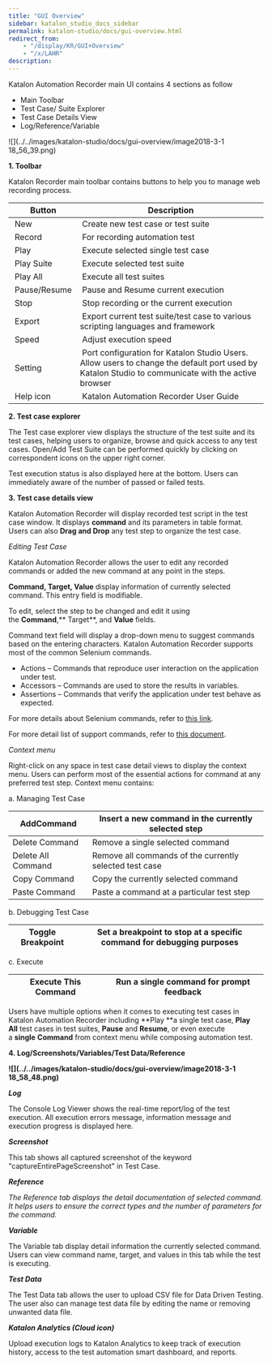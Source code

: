 ```yaml
---
title: "GUI Overview" 
sidebar: katalon_studio_docs_sidebar
permalink: katalon-studio/docs/gui-overview.html 
redirect_from:
    - "/display/KR/GUI+Overview"
    - "/x/LAHR"
description: 
---
```

Katalon Automation Recorder main UI contains 4 sections as follow

*   Main Toolbar
*   Test Case/ Suite Explorer
*   Test Case Details View
*   Log/Reference/Variable

![](../../images/katalon-studio/docs/gui-overview/image2018-3-1 18_56_39.png)

**1\. Toolbar**

Katalon Recorder main toolbar contains buttons to help you to manage web recording process.

|  Button |  Description |
| --- | --- |
|  New |  Create new test case or test suite |
|  Record |  For recording automation test |
|  Play |  Execute selected single test case |
|  Play Suite |  Execute selected test suite |
|  Play All |  Execute all test suites |
|  Pause/Resume |  Pause and Resume current execution |
|  Stop |  Stop recording or the current execution |
|  Export |  Export current test suite/test case to various scripting languages and framework |
|  Speed |  Adjust execution speed |
|  Setting |  Port configuration for Katalon Studio Users. Allow users to change the default port used by Katalon Studio to communicate with the active browser |
|  Help icon |  Katalon Automation Recorder User Guide |

**2\. Test case explorer**

The Test case explorer view displays the structure of the test suite and its test cases, helping users to organize, browse and quick access to any test cases. Open/Add Test Suite can be performed quickly by clicking on correspondent icons on the upper right corner.

Test execution status is also displayed here at the bottom. Users can immediately aware of the number of passed or failed tests.

**3. Test case details view**

Katalon Automation Recorder will display recorded test script in the test case window. It displays **command** and its parameters in table format. Users can also **Drag and Drop** any test step to organize the test case.

_Editing Test Case_

Katalon Automation Recorder allows the user to edit any recorded commands or added the new command at any point in the steps.

**Command, Target, Value** display information of currently selected command. This entry field is modifiable.

To edit, select the step to be changed and edit it using the **Command**,** Target**, and **Value** fields.

Command text field will display a drop-down menu to suggest commands based on the entering characters. Katalon Automation Recorder supports most of the common Selenium commands.

*   Actions – Commands that reproduce user interaction on the application under test.
*   Accessors – Commands are used to store the results in variables.
*   Assertions – Commands that verify the application under test behave as expected.

For more details about Selenium commands, refer to [this link](http://www.seleniumhq.org/docs/02_selenium_ide.jsp#selenium-commands-selenese).

For more detail list of support commands, refer to [this document](/display/KR/Selenese+%28Selenium+IDE%29+Commands+Reference).

_Context menu_

Right-click on any space in test case detail views to display the context menu. Users can perform most of the essential actions for command at any preferred test step. Context menu contains:

a. Managing Test Case

| AddCommand | Insert a new command in the currently selected step |
| --- | --- |
| Delete Command | Remove a single selected command |
| Delete All Command | Remove all commands of the currently selected test case |
| Copy Command | Copy the currently selected command |
| Paste Command | Paste a command at a particular test step |

b. Debugging Test Case

| Toggle Breakpoint | Set a breakpoint to stop at a specific command for debugging purposes |
| --- | --- |

c. Execute

| Execute This Command | Run a single command for prompt feedback |
| --- | --- |

Users have multiple options when it comes to executing test cases in Katalon Automation Recorder including **Play **a single test case, **Play All** test cases in test suites, **Pause** and **Resume**, or even execute a **single** **Command** from context menu while composing automation test.

**4. Log/Screenshots/Variables/Test Data/Reference**

**![](../../images/katalon-studio/docs/gui-overview/image2018-3-1 18_58_48.png)**

**_Log_**

The Console Log Viewer shows the real-time report/log of the test execution. All execution errors message, information message and execution progress is displayed here.

**_Screenshot_**

This tab shows all captured screenshot of the keyword "captureEntirePageScreenshot" in Test Case.

**_Reference_**

_The Reference tab displays the detail documentation of selected command. It helps users to ensure the correct types and the number of parameters for the command._

**_Variable_**

The Variable tab display detail information the currently selected command. Users can view command name, target, and values in this tab while the test is executing.

**_Test Data_**

The Test Data tab allows the user to upload CSV file for Data Driven Testing. The user also can manage test data file by editing the name or removing unwanted data file.

_**Katalon Analytics (Cloud icon)**_

Upload execution logs to Katalon Analytics to keep track of execution history, access to the test automation smart dashboard, and reports.